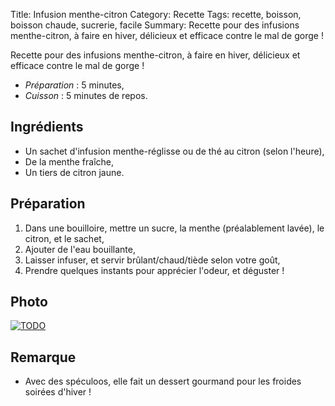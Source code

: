 Title: Infusion menthe-citron
Category: Recette
Tags: recette, boisson, boisson chaude, sucrerie, facile
Summary: Recette pour des infusions menthe-citron, à faire en hiver, délicieux et efficace contre le mal de gorge !

Recette pour des infusions menthe-citron, à faire en hiver, délicieux et efficace contre le mal de gorge !

- *Préparation* : 5 minutes,
- *Cuisson* : 5 minutes de repos.

## Ingrédients
- Un sachet d'infusion menthe-réglisse ou de thé au citron (selon l'heure),
- De la menthe fraîche,
- Un tiers de citron jaune.

## Préparation
1. Dans une bouilloire, mettre un sucre, la menthe (préalablement lavée), le citron, et le sachet,
2. Ajouter de l'eau bouillante,
3. Laisser infuser, et servir brûlant/chaud/tiède selon votre goût,
4. Prendre quelques instants pour apprécier l'odeur, et déguster !

## Photo
[![TODO]({filename}images/blank.png)](#)

## Remarque
- Avec des spéculoos, elle fait un dessert gourmand pour les froides soirées d'hiver !
